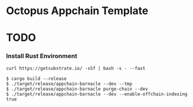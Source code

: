 # Octopus Appchain Template

# TODO

### Install Rust Environment

```
curl https://getsubstrate.io/ -sSf | bash -s - --fast
```


```
$ cargo build --release
$ ./target/release/appchain-barnacle --dev --tmp
$ ./target/release/appchain-barnacle purge-chain --dev
$ ./target/release/appchain-barnacle --dev --enable-offchain-indexing true
```
